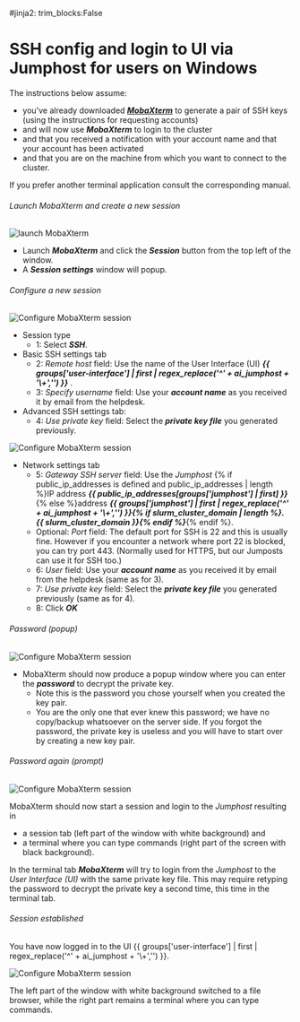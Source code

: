 #jinja2: trim_blocks:False
# SSH config and login to UI via Jumphost for users on Windows

The instructions below assume:

 * you've already downloaded _**[MobaXterm](https://mobaxterm.mobatek.net)**_ to generate a pair of SSH keys (using the instructions for requesting accounts)
 * and will now use _**MobaXterm**_ to login to the cluster
 * and that you received a notification with your account name and that your account has been activated
 * and that you are on the machine from which you want to connect to the cluster.

If you prefer another terminal application consult the corresponding manual.

###### Launch MobaXterm and create a new session

![launch MobaXterm](img/MobaXterm5.png)

 * Launch _**MobaXterm**_ and click the _**Session**_ button from the top left of the window.
 * A _**Session settings**_ window will popup.

###### Configure a new session

![Configure MobaXterm session](img/MobaXterm6.png)

 * Session type
    * 1: Select _**SSH**_.
 * Basic SSH settings tab
    * 2: _Remote host_ field: Use the name of the User Interface (UI) _**{{ groups['user-interface'] | first | regex_replace('^' + ai_jumphost + '\\+','') }}**_ .
    * 3: _Specify username_ field: Use your _**account name**_ as you received it by email from the helpdesk.
 * Advanced SSH settings tab:
    * 4: _Use private key_ field: Select the _**private key file**_ you generated previously.

![Configure MobaXterm session](img/MobaXterm7.png)

 * Network settings tab
    * 5: _Gateway SSH server_ field: Use the _Jumphost_ {% if public_ip_addresses is defined and public_ip_addresses | length %}IP address _**{{ public_ip_addresses[groups['jumphost'] | first] }}**_{% else %}address _**{{ groups['jumphost'] | first | regex_replace('^' + ai_jumphost + '\\+','') }}{% if slurm_cluster_domain | length %}.{{ slurm_cluster_domain }}{% endif %}**_{% endif %}.
    * Optional: _Port_ field: The default port for SSH is 22 and this is usually fine. 
      However if you encounter a network where port 22 is blocked, you can try port 443. (Normally used for HTTPS, but our Jumposts can use it for SSH too.)
    * 6: _User_ field: Use your _**account name**_ as you received it by email from the helpdesk (same as for 3).
    * 7: _Use private key_ field: Select the _**private key file**_ you generated previously (same as for 4).
    * 8: Click _**OK**_

###### Password (popup)

![Configure MobaXterm session](img/MobaXterm8.png)

 * MobaXterm should now produce a popup window where you can enter the _**password**_ to decrypt the private key.
    * Note this is the password you chose yourself when you created the key pair.
    * You are the only one that ever knew this password; we have no copy/backup whatsoever on the server side. 
      If you forgot the password, the private key is useless and you will have to start over by creating a new key pair.

###### Password again (prompt)

![Configure MobaXterm session](img/MobaXterm9a.png)

MobaXterm should now start a session and login to the _Jumphost_ resulting in

 * a session tab (left part of the window with white background) and 
 * a terminal where you can type commands (right part of the screen with black background).

In the terminal tab _**MobaXterm**_ will try to login from the _Jumphost_ to the _User Interface (UI)_ with the same private key file. 
This may require retyping the password to decrypt the private key a second time, this time in the terminal tab.

###### Session established

You have now logged in to the UI {{ groups['user-interface'] | first | regex_replace('^' + ai_jumphost + '\\+','') }}.

![Configure MobaXterm session](img/MobaXterm9b.png)

The left part of the window with white background switched to a file browser, 
while the right part remains a terminal where you can type commands.
